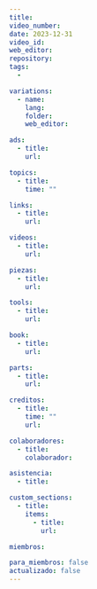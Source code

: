 ```yaml
---
title:
video_number:
date: 2023-12-31
video_id:
web_editor:
repository:
tags:
  -

variations:
  - name: 
    lang: 
    folder: 
    web_editor: 

ads:
  - title:
    url:

topics:
  - title:
    time: ""

links:
  - title:
    url:

videos:
  - title:
    url:

piezas:
  - title:
    url:

tools:
  - title:
    url:

book:
  - title:
    url:

parts:
  - title:
    url:

creditos:
  - title:
    time: ""
    url:

colaboradores:
  - title:
    colaborador:

asistencia:
  - title:

custom_sections:
  - title:
    items:
      - title:
        url:

miembros:

para_miembros: false
actualizado: false
---
```

